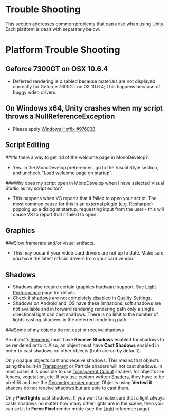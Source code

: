Trouble Shooting
================

This section addresses common problems that can arise when using Unity. Each platform is dealt with separately below.


Platform Trouble Shooting
=========================

Geforce 7300GT on OSX 10.6.4
----------------------------


* Deferred rendering is disabled because materials are not displayed correctly for Geforce 7300GT on OX 10.6.4; This happens because of buggy video drivers.

On Windows x64, Unity crashes when my script throws a NullReferenceException
----------------------------------------------------------------------------


* Please apply [Windows Hotfix #976038](http://support.microsoft.com/kb/976038).

Script Editing
--------------

###Is there a way to get rid of the welcome page in MonoDevelop?

* Yes. In the MonoDevelop preferences, go to the Visual Style section, and uncheck "Load welcome page on startup".

###Why does my script open in MonoDevelop when I have selected Visual Studio as my script editor?

* This happens when VS reports that it failed to open your script. The most common cause for this is an external plugin (e.g. Resharper) popping up a dialog at startup, requesting input from the user - this will cause VS to report that it failed to open.


Graphics
--------

###Slow framerate and/or visual artifacts.

* This may occur if your video card drivers are not up to date. Make sure you have the latest official drivers from your card vendor.




Shadows
-------

* Shadows also require certain graphics hardware support. See [Light Performance](LightPerformance) page for details.
* Check if shadows are not completely disabled in [Quality Settings](class-QualitySettings).
* Shadows on Android and iOS have these limitations: soft shadows are not available and in forward rendering rendering path only a single directional light can cast shadows. There is no limit to the number of lights casting shadows in the deferred rendering path.

###Some of my objects do not cast or receive shadows

An object's [Renderer](class-MeshRenderer) must have __Receive Shadows__ enabled for shadows to be rendered onto it. Also, an object must have __Cast Shadows__ enabled in order to cast shadows on other objects (both are on by default).

Only opaque objects cast and receive shadows. This means that objects using the built-in [Transparent](shader-TransparentFamily) or Particle shaders will not cast shadows. In most cases it is possible to use [Transparent Cutout](shader-TransparentCutoutFamily) shaders for objects like fences, vegetation, etc. If you use custom written [Shaders](Shaders), they have to be pixel-lit and use the [Geometry render queue](SL-SubShaderTags). Objects using __VertexLit__ shaders do not receive shadows but are able to cast them.

Only __Pixel lights__ cast shadows. If you want to make sure that a light always casts shadows no matter how many other lights are in the scene, then you can set it to __Force Pixel__ render mode (see the [Light](class-Light) reference page).

